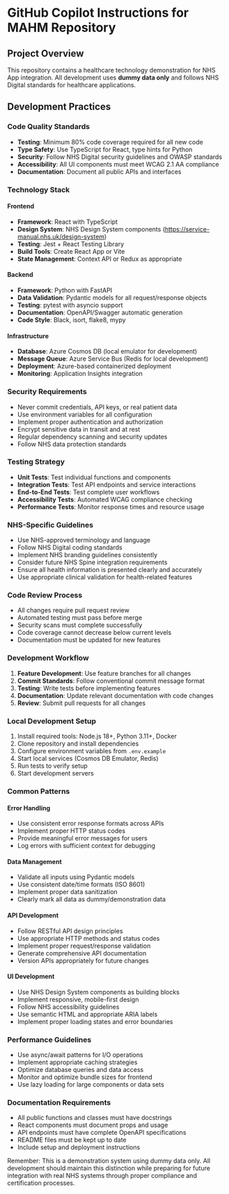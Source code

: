# GitHub Copilot Instructions for MAHM Repository

## Project Overview

This repository contains a healthcare technology demonstration for NHS App integration. All development uses **dummy data only** and follows NHS Digital standards for healthcare applications.

## Development Practices

### Code Quality Standards
- **Testing**: Minimum 80% code coverage required for all new code
- **Type Safety**: Use TypeScript for React, type hints for Python
- **Security**: Follow NHS Digital security guidelines and OWASP standards
- **Accessibility**: All UI components must meet WCAG 2.1 AA compliance
- **Documentation**: Document all public APIs and interfaces

### Technology Stack

#### Frontend
- **Framework**: React with TypeScript
- **Design System**: NHS Design System components (https://service-manual.nhs.uk/design-system)
- **Testing**: Jest + React Testing Library
- **Build Tools**: Create React App or Vite
- **State Management**: Context API or Redux as appropriate

#### Backend
- **Framework**: Python with FastAPI
- **Data Validation**: Pydantic models for all request/response objects
- **Testing**: pytest with asyncio support
- **Documentation**: OpenAPI/Swagger automatic generation
- **Code Style**: Black, isort, flake8, mypy

#### Infrastructure
- **Database**: Azure Cosmos DB (local emulator for development)
- **Message Queue**: Azure Service Bus (Redis for local development)
- **Deployment**: Azure-based containerized deployment
- **Monitoring**: Application Insights integration

### Security Requirements

- Never commit credentials, API keys, or real patient data
- Use environment variables for all configuration
- Implement proper authentication and authorization
- Encrypt sensitive data in transit and at rest
- Regular dependency scanning and security updates
- Follow NHS data protection standards

### Testing Strategy

- **Unit Tests**: Test individual functions and components
- **Integration Tests**: Test API endpoints and service interactions
- **End-to-End Tests**: Test complete user workflows
- **Accessibility Tests**: Automated WCAG compliance checking
- **Performance Tests**: Monitor response times and resource usage

### NHS-Specific Guidelines

- Use NHS-approved terminology and language
- Follow NHS Digital coding standards
- Implement NHS branding guidelines consistently
- Consider future NHS Spine integration requirements
- Ensure all health information is presented clearly and accurately
- Use appropriate clinical validation for health-related features

### Code Review Process

- All changes require pull request review
- Automated testing must pass before merge
- Security scans must complete successfully
- Code coverage cannot decrease below current levels
- Documentation must be updated for new features

### Development Workflow

1. **Feature Development**: Use feature branches for all changes
2. **Commit Standards**: Follow conventional commit message format
3. **Testing**: Write tests before implementing features
4. **Documentation**: Update relevant documentation with code changes
5. **Review**: Submit pull requests for all changes

### Local Development Setup

1. Install required tools: Node.js 18+, Python 3.11+, Docker
2. Clone repository and install dependencies
3. Configure environment variables from `.env.example`
4. Start local services (Cosmos DB Emulator, Redis)
5. Run tests to verify setup
6. Start development servers

### Common Patterns

#### Error Handling
- Use consistent error response formats across APIs
- Implement proper HTTP status codes
- Provide meaningful error messages for users
- Log errors with sufficient context for debugging

#### Data Management
- Validate all inputs using Pydantic models
- Use consistent date/time formats (ISO 8601)
- Implement proper data sanitization
- Clearly mark all data as dummy/demonstration data

#### API Development
- Follow RESTful API design principles
- Use appropriate HTTP methods and status codes
- Implement proper request/response validation
- Generate comprehensive API documentation
- Version APIs appropriately for future changes

#### UI Development
- Use NHS Design System components as building blocks
- Implement responsive, mobile-first design
- Follow NHS accessibility guidelines
- Use semantic HTML and appropriate ARIA labels
- Implement proper loading states and error boundaries

### Performance Guidelines

- Use async/await patterns for I/O operations
- Implement appropriate caching strategies
- Optimize database queries and data access
- Monitor and optimize bundle sizes for frontend
- Use lazy loading for large components or data sets

### Documentation Requirements

- All public functions and classes must have docstrings
- React components must document props and usage
- API endpoints must have complete OpenAPI specifications
- README files must be kept up to date
- Include setup and deployment instructions

Remember: This is a demonstration system using dummy data only. All development should maintain this distinction while preparing for future integration with real NHS systems through proper compliance and certification processes.